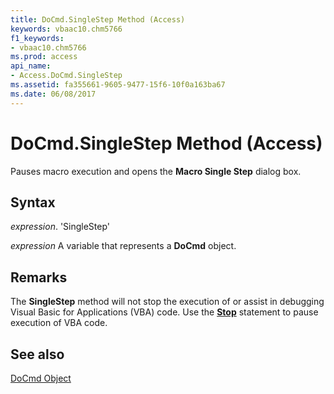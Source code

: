 ```yaml
---
title: DoCmd.SingleStep Method (Access)
keywords: vbaac10.chm5766
f1_keywords:
- vbaac10.chm5766
ms.prod: access
api_name:
- Access.DoCmd.SingleStep
ms.assetid: fa355661-9605-9477-15f6-10f0a163ba67
ms.date: 06/08/2017
---
```



# DoCmd.SingleStep Method (Access)

Pauses macro execution and opens the  **Macro Single Step** dialog box.


## Syntax

 _expression_. 'SingleStep'

 _expression_ A variable that represents a **DoCmd** object.


## Remarks

The  **SingleStep** method will not stop the execution of or assist in debugging Visual Basic for Applications (VBA) code. Use the **[Stop](http://msdn.microsoft.com/library/9B6B5394-9B19-8F18-216C-AC64B165218F%28Office.15%29.aspx)** statement to pause execution of VBA code.


## See also


[DoCmd Object](Access.DoCmd.md)

